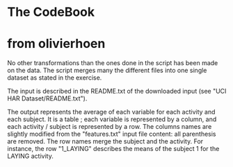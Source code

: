 # The CodeBook
# from olivierhoen

No other transformations than the ones done in the script has been made on the data.
The script merges many the different files into one single dataset as  stated in the exercise.

The input is described in the README.txt of the downloaded input (see "UCI HAR Dataset/README.txt").

The output represents the average of each variable for each activity and each subject. 
It is a table ; each variable is represented by a column, and each activity / subject is represented by a row.
The columns names are slightly modified from the "features.txt" input file content: all parenthesis are removed.
The row names merge the subject and the activity. For instance, the row "1_LAYING" describes the means of the subject 1 for the LAYING activity.